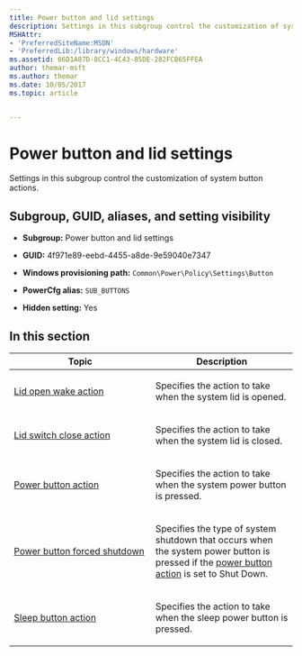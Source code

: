 ```yaml
---
title: Power button and lid settings
description: Settings in this subgroup control the customization of system button actions.
MSHAttr:
- 'PreferredSiteName:MSDN'
- 'PreferredLib:/library/windows/hardware'
ms.assetid: 66D1A87D-8CC1-4C43-85DE-282FCB65FFEA
author: themar-msft
ms.author: themar
ms.date: 10/05/2017
ms.topic: article


---
```


# Power button and lid settings


Settings in this subgroup control the customization of system button actions.

## <span id="Subgroup__GUID__aliases__and_setting_visibility"></span><span id="subgroup__guid__aliases__and_setting_visibility"></span><span id="SUBGROUP__GUID__ALIASES__AND_SETTING_VISIBILITY"></span>Subgroup, GUID, aliases, and setting visibility


-   **Subgroup:** Power button and lid settings

-   **GUID:** 4f971e89-eebd-4455-a8de-9e59040e7347

-   **Windows provisioning path:** `Common\Power\Policy\Settings\Button`

-   **PowerCfg alias:** `SUB_BUTTONS`

-   **Hidden setting:** Yes

## <span id="in_this_section"></span>In this section


<table>
<colgroup>
<col width="50%" />
<col width="50%" />
</colgroup>
<thead>
<tr class="header">
<th>Topic</th>
<th>Description</th>
</tr>
</thead>
<tbody>
<tr class="odd">
<td><p><a href="lid-open-wake-action.md" data-raw-source="[Lid open wake action](lid-open-wake-action.md)">Lid open wake action</a></p></td>
<td><p>Specifies the action to take when the system lid is opened.</p></td>
</tr>
<tr class="even">
<td><p><a href="power-button-and-lid-settings-lid-switch-close-action.md" data-raw-source="[Lid switch close action](power-button-and-lid-settings-lid-switch-close-action.md)">Lid switch close action</a></p></td>
<td><p>Specifies the action to take when the system lid is closed.</p></td>
</tr>
<tr class="odd">
<td><p><a href="power-button-and-lid-settings-power-button-action.md" data-raw-source="[Power button action](power-button-and-lid-settings-power-button-action.md)">Power button action</a></p></td>
<td><p>Specifies the action to take when the system power button is pressed.</p></td>
</tr>
<tr class="even">
<td><p><a href="power-button-and-lid-settings-power-button-forced-shutdown.md" data-raw-source="[Power button forced shutdown](power-button-and-lid-settings-power-button-forced-shutdown.md)">Power button forced shutdown</a></p></td>
<td><p>Specifies the type of system shutdown that occurs when the system power button is pressed if the <a href="power-button-and-lid-settings-power-button-action.md" data-raw-source="[power button action](power-button-and-lid-settings-power-button-action.md)">power button action</a> is set to Shut Down.</p></td>
</tr>
<tr class="odd">
<td><p><a href="power-button-and-lid-settings-sleep-button-action.md" data-raw-source="[Sleep button action](power-button-and-lid-settings-sleep-button-action.md)">Sleep button action</a></p></td>
<td><p>Specifies the action to take when the sleep power button is pressed.</p></td>
</tr>
</tbody>
</table>
